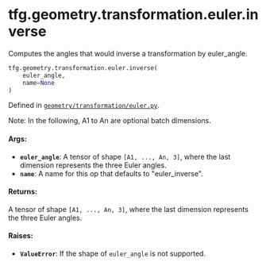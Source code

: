 <div itemscope itemtype="http://developers.google.com/ReferenceObject">
<meta itemprop="name" content="tfg.geometry.transformation.euler.inverse" />
<meta itemprop="path" content="Stable" />
</div>

# tfg.geometry.transformation.euler.inverse

Computes the angles that would inverse a transformation by euler_angle.

``` python
tfg.geometry.transformation.euler.inverse(
    euler_angle,
    name=None
)
```



Defined in [`geometry/transformation/euler.py`](https://github.com/tensorflow/agents/tree/master/tensorflow_graphics/geometry/transformation/euler.py).

<!-- Placeholder for "Used in" -->

Note:
  In the following, A1 to An are optional batch dimensions.

#### Args:

* <b>`euler_angle`</b>: A tensor of shape `[A1, ..., An, 3]`, where the last dimension
    represents the three Euler angles.
* <b>`name`</b>: A name for this op that defaults to "euler_inverse".


#### Returns:

A tensor of shape `[A1, ..., An, 3]`, where the last dimension represents
the three Euler angles.


#### Raises:

* <b>`ValueError`</b>: If the shape of `euler_angle` is not supported.